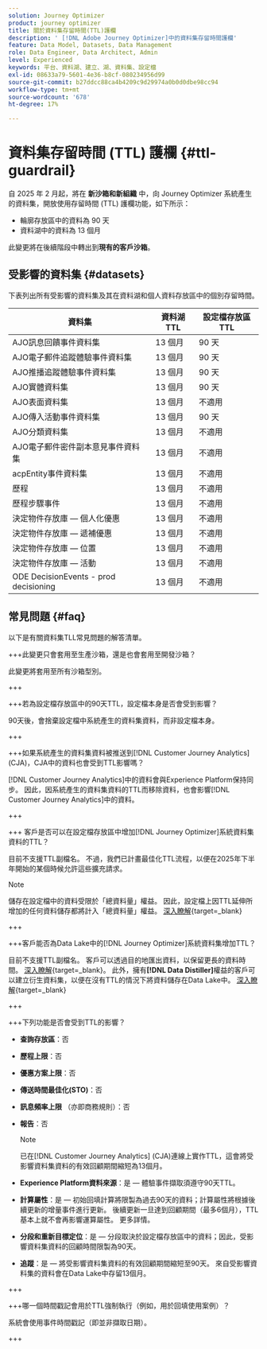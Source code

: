 ```yaml
---
solution: Journey Optimizer
product: journey optimizer
title: 關於資料集存留時間(TTL)護欄
description: ' [!DNL Adobe Journey Optimizer]中的資料集存留時間護欄'
feature: Data Model, Datasets, Data Management
role: Data Engineer, Data Architect, Admin
level: Experienced
keywords: 平台、資料湖、建立、湖、資料集、設定檔
exl-id: 08633a79-5601-4e36-b8cf-080234956d99
source-git-commit: b27ddcc88ca4b4209c9d29974a0b0d0dbe98cc94
workflow-type: tm+mt
source-wordcount: '678'
ht-degree: 17%

---
```


# 資料集存留時間 (TTL) 護欄 {#ttl-guardrail}

自 2025 年 2 月起，將在 **新沙箱和新組織** 中，向 Journey Optimizer 系統產生的資料集，開放使用存留時間 (TTL) 護欄功能，如下所示：

* 輪廓存放區中的資料為 90 天
* 資料湖中的資料為 13 個月

此變更將在後續階段中轉出到&#x200B;**現有的客戶沙箱**。

## 受影響的資料集 {#datasets}

下表列出所有受影響的資料集及其在資料湖和個人資料存放區中的個別存留時間。

| 資料集 | 資料湖TTL | 設定檔存放區TTL |
|------|-----|-----|
| AJO訊息回饋事件資料集 | 13 個月 | 90 天 |
| AJO電子郵件追蹤體驗事件資料集 | 13 個月 | 90 天 |
| AJO推播追蹤體驗事件資料集 | 13 個月 | 90 天 |
| AJO實體資料集 | 13 個月 | 90 天 |
| AJO表面資料集 | 13 個月 | 不適用 |
| AJO傳入活動事件資料集 | 13 個月 | 90 天 |
| AJO分類資料集 | 13 個月 | 不適用 |
| AJO電子郵件密件副本意見事件資料集 | 13 個月 | 不適用 |
| acpEntity事件資料集 | 13 個月 | 不適用 |
| 歷程 | 13 個月 | 不適用 |
| 歷程步驟事件 | 13 個月 | 不適用 |
| 決定物件存放庫 — 個人化優惠 | 13 個月 | 不適用 |
| 決定物件存放庫 — 遞補優惠 | 13 個月 | 不適用 |
| 決定物件存放庫 — 位置 | 13 個月 | 不適用 |
| 決定物件存放庫 — 活動 | 13 個月 | 不適用 |
| ODE DecisionEvents - prod decisioning | 13 個月 | 不適用 |

## 常見問題 {#faq}

以下是有關資料集TLL常見問題的解答清單。

+++此變更只會套用至生產沙箱，還是也會套用至開發沙箱？

此變更將套用至所有沙箱型別。

+++

+++若為設定檔存放區中的90天TTL，設定檔本身是否會受到影響？

90天後，會捨棄設定檔中系統產生的資料集資料，而非設定檔本身。

+++

+++如果系統產生的資料集資料被推送到[!DNL Customer Journey Analytics] (CJA)，CJA中的資料也會受到TTL影響嗎？

[!DNL Customer Journey Analytics]中的資料會與Experience Platform保持同步。 因此，因系統產生的資料集資料的TTL而移除資料，也會影響[!DNL Customer Journey Analytics]中的資料。

+++

+++ 客戶是否可以在設定檔存放區中增加[!DNL Journey Optimizer]系統資料集資料的TTL？

目前不支援TTL副檔名。 不過，我們已計畫最佳化TTL流程，以便在2025年下半年開始的某個時候允許這些擴充請求。

>[!NOTE]
>
>儲存在設定檔中的資料受限於「總資料量」權益。 因此，設定檔上因TTL延伸所增加的任何資料儲存都將計入「總資料量」權益。 [深入瞭解](https://experienceleague.adobe.com/docs/experience-platform/landing/license/total-data-volume.html?lang=zh-Hant){target=_blank}

+++

+++客戶能否為Data Lake中的[!DNL Journey Optimizer]系統資料集增加TTL？

目前不支援TTL副檔名。 客戶可以透過目的地匯出資料，以保留更長的資料時間。 [深入瞭解](https://experienceleague.adobe.com/docs/experience-platform/destinations/ui/activate/export-datasets.html?lang=zh-Hant){target=_blank}。 此外，擁有&#x200B;**[!DNL Data Distiller]**&#x200B;權益的客戶可以建立衍生資料集，以便在沒有TTL的情況下將資料儲存在Data Lake中。 [深入瞭解](https://experienceleague.adobe.com/zh-hant/docs/experience-platform/query/data-distiller/derived-datasets/overview){target=_blank}

+++

+++下列功能是否會受到TTL的影響？

* **查詢存放區**：否
* **歷程上限**：否
* **優惠方案上限**：否
* **傳送時間最佳化(STO)**：否
* **訊息頻率上限** （亦即商務規則）：否
* **報告**：否

  >[!NOTE]
  >
  >已在[!DNL Customer Journey Analytics] (CJA)連線上實作TTL，這會將受影響資料集資料的有效回顧期間縮短為13個月。

* **Experience Platform資料來源**：是 — 體驗事件擷取須遵守90天TTL。
* **計算屬性**：是 — 初始回填計算將限製為過去90天的資料；計算屬性將根據後續更新的增量事件進行更新。 後續更新一旦達到回顧期間（最多6個月），TTL基本上就不會再影響運算屬性。 更多詳情。
* **分段和重新目標定位**：是 — 分段取決於設定檔存放區中的資料；因此，受影響資料集資料的回顧時間限製為90天。
* **追蹤**：是 — 將受影響資料集資料的有效回顧期間縮短至90天。 來自受影響資料集的資料會在Data Lake中存留13個月。

+++

+++哪一個時間戳記會用於TTL強制執行（例如，用於回填使用案例）？

系統會使用事件時間戳記（即並非擷取日期）。

+++
